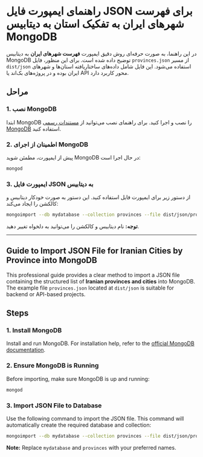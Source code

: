 # راهنمای ایمپورت فایل JSON برای فهرست شهرهای ایران به تفکیک استان به دیتابیس MongoDB

در این راهنما، به صورت حرفه‌ای روش دقیق ایمپورت **فهرست شهرهای ایران** به دیتابیس MongoDB توضیح داده شده است. برای این منظور، فایل `provinces.json` از مسیر `dist/json` استفاده می‌شود. این فایل شامل داده‌های ساختاریافته استان‌ها و شهرهای ایران بوده و در پروژه‌های بک‌اند یا API محور کاربرد دارد.

## مراحل

### 1. نصب MongoDB

ابتدا MongoDB را نصب و اجرا کنید. برای راهنمای نصب می‌توانید از [مستندات رسمی MongoDB](https://docs.mongodb.com/manual/installation/) استفاده کنید.

### 2. اطمینان از اجرای MongoDB

پیش از ایمپورت، مطمئن شوید MongoDB در حال اجرا است:

```sh
mongod
```

### 3. ایمپورت فایل JSON به دیتابیس

از دستور زیر برای ایمپورت فایل استفاده کنید. این دستور به صورت خودکار دیتابیس و کالکشن را ایجاد می‌کند:

```sh
mongoimport --db mydatabase --collection provinces --file dist/json/provinces.json --jsonArray
```

**توجه:** نام دیتابیس و کالکشن را می‌توانید به دلخواه تغییر دهید.

---

## Guide to Import JSON File for Iranian Cities by Province into MongoDB

This professional guide provides a clear method to import a JSON file containing the structured list of **Iranian provinces and cities** into MongoDB. The example file `provinces.json` located at `dist/json` is suitable for backend or API-based projects.

## Steps

### 1. Install MongoDB

Install and run MongoDB. For installation help, refer to the [official MongoDB documentation](https://docs.mongodb.com/manual/installation/).

### 2. Ensure MongoDB is Running

Before importing, make sure MongoDB is up and running:

```sh
mongod
```

### 3. Import JSON File to Database

Use the following command to import the JSON file. This command will automatically create the required database and collection:

```sh
mongoimport --db mydatabase --collection provinces --file dist/json/provinces.json --jsonArray
```

**Note:** Replace `mydatabase` and `provinces` with your preferred names.
